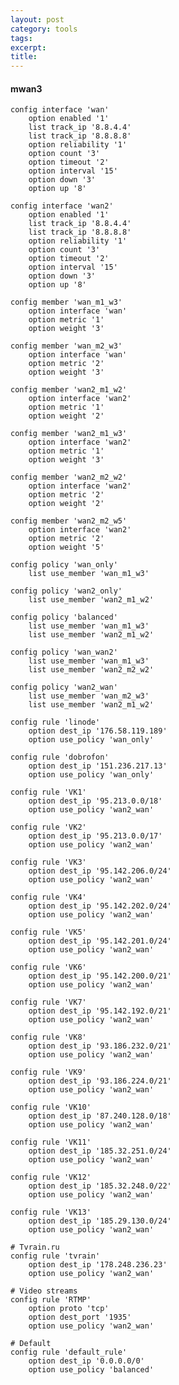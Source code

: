 ```yaml
---
layout: post
category: tools
tags: 
excerpt: 
title: 
---
```


#### mwan3


<pre><code>config interface 'wan'
	option enabled '1'
	list track_ip '8.8.4.4'
	list track_ip '8.8.8.8'
	option reliability '1'
	option count '3'
	option timeout '2'
	option interval '15'
	option down '3'
	option up '8'

config interface 'wan2'
	option enabled '1'
	list track_ip '8.8.4.4'
	list track_ip '8.8.8.8'
	option reliability '1'
	option count '3'
	option timeout '2'
	option interval '15'
	option down '3'
	option up '8'

config member 'wan_m1_w3'
	option interface 'wan'
	option metric '1'
	option weight '3'

config member 'wan_m2_w3'
	option interface 'wan'
	option metric '2'
	option weight '3'

config member 'wan2_m1_w2'
	option interface 'wan2'
	option metric '1'
	option weight '2'

config member 'wan2_m1_w3'
	option interface 'wan2'
	option metric '1'
	option weight '3'

config member 'wan2_m2_w2'
	option interface 'wan2'
	option metric '2'
	option weight '2'

config member 'wan2_m2_w5'
	option interface 'wan2'
	option metric '2'
	option weight '5'

config policy 'wan_only'
	list use_member 'wan_m1_w3'

config policy 'wan2_only'
	list use_member 'wan2_m1_w2'

config policy 'balanced'
	list use_member 'wan_m1_w3'
	list use_member 'wan2_m1_w2'

config policy 'wan_wan2'
	list use_member 'wan_m1_w3'
	list use_member 'wan2_m2_w2'

config policy 'wan2_wan'
	list use_member 'wan_m2_w3'
	list use_member 'wan2_m1_w2'

config rule 'linode'
	option dest_ip '176.58.119.189'
	option use_policy 'wan_only'

config rule 'dobrofon'
	option dest_ip '151.236.217.13'
	option use_policy 'wan_only'

config rule 'VK1'
	option dest_ip '95.213.0.0/18'
	option use_policy 'wan2_wan'

config rule 'VK2'
	option dest_ip '95.213.0.0/17'
	option use_policy 'wan2_wan'

config rule 'VK3'
	option dest_ip '95.142.206.0/24'
	option use_policy 'wan2_wan'

config rule 'VK4'
	option dest_ip '95.142.202.0/24'
	option use_policy 'wan2_wan'

config rule 'VK5'
	option dest_ip '95.142.201.0/24'
	option use_policy 'wan2_wan'

config rule 'VK6'
	option dest_ip '95.142.200.0/21'
	option use_policy 'wan2_wan'

config rule 'VK7'
	option dest_ip '95.142.192.0/21'
	option use_policy 'wan2_wan'

config rule 'VK8'
	option dest_ip '93.186.232.0/21'
	option use_policy 'wan2_wan'

config rule 'VK9'
	option dest_ip '93.186.224.0/21'
	option use_policy 'wan2_wan'

config rule 'VK10'
	option dest_ip '87.240.128.0/18'
	option use_policy 'wan2_wan'

config rule 'VK11'
	option dest_ip '185.32.251.0/24'
	option use_policy 'wan2_wan'

config rule 'VK12'
	option dest_ip '185.32.248.0/22'
	option use_policy 'wan2_wan'

config rule 'VK13'
	option dest_ip '185.29.130.0/24'
	option use_policy 'wan2_wan'

# Tvrain.ru
config rule 'tvrain'
	option dest_ip '178.248.236.23'
	option use_policy 'wan2_wan'

# Video streams
config rule 'RTMP'
	option proto 'tcp'
	option dest_port '1935'
	option use_policy 'wan2_wan'

# Default 
config rule 'default_rule'
	option dest_ip '0.0.0.0/0'
	option use_policy 'balanced'</code></pre>

